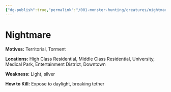```yaml
---
{"dg-publish":true,"permalink":"/001-monster-hunting/creatures/nightmare/"}
---
```


# Nightmare

**Motives:** Territorial, Torment

**Locations:** High Class Residential, Middle Class Residential, University, Medical Park, Entertainment District, Downtown

**Weakness:** Light, silver

**How to Kill:** Expose to daylight, breaking tether
